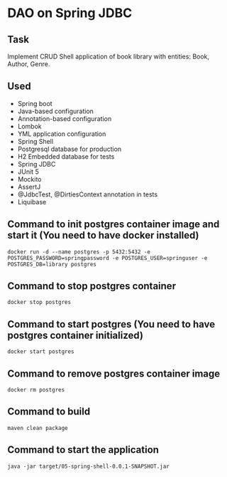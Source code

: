 # DAO on Spring JDBC 

## Task
Implement CRUD Shell application of book library with entities: Book, Author, Genre.

## Used
- Spring boot
- Java-based configuration
- Annotation-based configuration
- Lombok
- YML application configuration
- Spring Shell
- Postgresql database for production
- H2 Embedded database for tests
- Spring JDBC
- JUnit 5
- Mockito
- AssertJ
- @JdbcTest, @DirtiesContext annotation in tests
- Liquibase

## Command to init postgres container image and start it (You need to have docker installed)
`docker run -d --name postgres -p 5432:5432 -e POSTGRES_PASSWORD=springpassword -e POSTGRES_USER=springuser -e POSTGRES_DB=library postgres`

## Command to stop postgres container
`docker stop postgres`

## Command to start postgres (You need to have postgres container initialized)
`docker start postgres`

## Command to remove postgres container image
`docker rm postgres`

## Command to build
`maven clean package`

## Command to start the application
`java -jar target/05-spring-shell-0.0.1-SNAPSHOT.jar`
